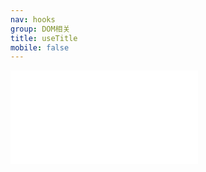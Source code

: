```yaml
---
nav: hooks
group: DOM相关
title: useTitle
mobile: false
---
```

<embed src="../../src/hooks/useTitle/index.md"></embed>
